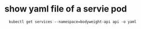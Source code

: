 # show yaml file of a servie pod

```
  kubectl get services --namespace=bodyweight-api api -o yaml
```
